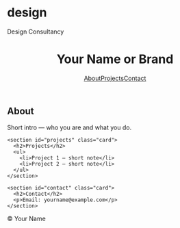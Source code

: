 # design
Design Consultancy
<!doctype html>
<html lang="en">
<head>
  <meta charset="utf-8" />
  <meta name="viewport" content="width=device-width,initial-scale=1" />
  <title>My Free Website</title>
  <link rel="stylesheet" href="styles.css" />
</head>
<body>
  <header class="site-header">
    <h1>Your Name or Brand</h1>
    <nav><a href="#about">About</a><a href="#projects">Projects</a><a href="#contact">Contact</a></nav>
  </header>

  <main>
    <section id="about" class="card">
      <h2>About</h2>
      <p>Short intro — who you are and what you do.</p>
    </section>

    <section id="projects" class="card">
      <h2>Projects</h2>
      <ul>
        <li>Project 1 — short note</li>
        <li>Project 2 — short note</li>
      </ul>
    </section>

    <section id="contact" class="card">
      <h2>Contact</h2>
      <p>Email: yourname@example.com</p>
    </section>
  </main>

  <footer class="site-footer">© <span id="year"></span> Your Name</footer>

  <script>
    document.getElementById('year').textContent = new Date().getFullYear();
  </script>
</body>
</html>

